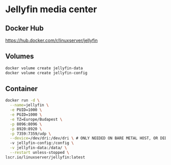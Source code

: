 # Jellyfin media center
## Docker Hub
https://hub.docker.com/r/linuxserver/jellyfin

## Volumes
```bash
docker volume create jellyfin-data
docker volume create jellyfin-config
```

## Container
```bash
docker run -d \
  --name=jellyfin \
  -e PUID=1000 \
  -e PGID=1000 \
  -e TZ=Europe/Budapest \
  -p 8096:8096 \
  -p 8920:8920 \
  -p 7359:7359/udp \
  --device=/dev/dri:/dev/dri \ # ONLY NEEDED ON BARE METAL HOST, OR DEDICATED VGA
  -v jellyfin-config:/config \
  -v jellyfin-data:/data/ \
  --restart unless-stopped \
lscr.io/linuxserver/jellyfin:latest
```
